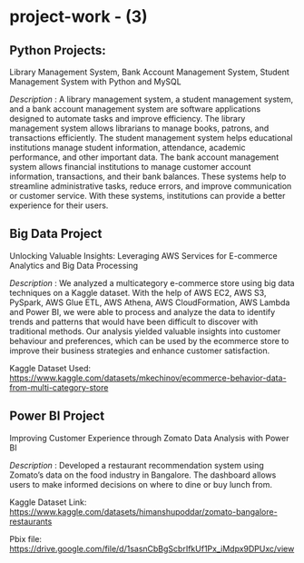 # project-work - (3)
## Python Projects:
Library Management System, Bank Account Management System, Student Management System with Python and MySQL

_Description_ : A library management system, a student management system, and a bank account management system are software applications designed to automate tasks and improve efficiency. The library management system allows librarians to manage books, patrons, and transactions efficiently. The student management system helps educational institutions manage student information, attendance, academic performance, and other important data. The bank account management system allows financial institutions to manage customer account information, transactions, and their bank balances. These systems help to streamline administrative tasks, reduce errors, and improve communication or customer service. With these systems, institutions can provide a better experience for their users.


## Big Data Project
Unlocking  Valuable  Insights:  Leveraging  AWS  Services  for  E-commerce  Analytics  and  Big Data Processing 

_Description_ : We  analyzed  a  multicategory  e-commerce  store  using  big  data  techniques  on  a  Kaggle dataset.  With  the  help  of  AWS  EC2,  AWS  S3,  PySpark,  AWS  Glue  ETL,  AWS  Athena,  AWS CloudFormation,  AWS  Lambda  and  Power  BI,  we  were  able  to  process  and  analyze  the  data  to identify  trends  and  patterns  that  would  have  been  difficult  to  discover  with  traditional  methods.  Our analysis  yielded  valuable  insights  into  customer  behaviour  and  preferences,  which  can  be  used  by  the  ecommerce  store  to improve  their  business strategies and enhance  customer  satisfaction. 

Kaggle Dataset Used: https://www.kaggle.com/datasets/mkechinov/ecommerce-behavior-data-from-multi-category-store


## Power BI Project
Improving Customer Experience through Zomato Data Analysis with Power BI

_Description_ : Developed a restaurant recommendation system using Zomato’s data on the food industry in Bangalore. The dashboard allows users to make informed decisions on where to dine or buy lunch from.

Kaggle Dataset Link: https://www.kaggle.com/datasets/himanshupoddar/zomato-bangalore-restaurants

Pbix file: https://drive.google.com/file/d/1sasnCbBgScbrIfkUf1Px_iMdpx9DPUxc/view
